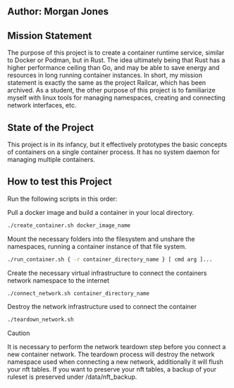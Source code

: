 ## Author: Morgan Jones

## Mission Statement
The purpose of this project is to create a container runtime service, similar to Docker or Podman, but in Rust. The idea ultimately being that Rust has a higher performance ceiling than Go, and may be able to save energy and resources in long running container instances. In short, my mission statement is exactly the same as the project Railcar, which has been archived. As a student, the other purpose of this project is to familiarize myself with linux tools for managing namespaces, creating and connecting network interfaces, etc.

## State of the Project
This project is in its infancy, but it effectively prototypes the basic concepts of containers on a single container process. It has no system daemon for managing multiple containers.

## How to test this Project
Run the following scripts in this order:

Pull a docker image and build a container in your local directory.
```bash
./create_container.sh docker_image_name
```

Mount the necessary folders into the filesystem and unshare the namespaces, running a container instance of that file system.
```bash
./run_container.sh { -r container_directory_name } [ cmd arg ]...
```

Create the necessary virtual infrastructure to connect the containers network namespace to the internet
```bash
./connect_network.sh container_directory_name
``` 

Destroy the network infrastructure used to connect the container
```bash
./teardown_network.sh
```

> [!CAUTION]
> It is necessary to perform the network teardown step before you connect a new container network. The teardown process will destroy the network namespace used when connecting a new network, additionally it will flush your nft tables. If you want to preserve your nft tables, a backup of your ruleset is preserved under /data/nft_backup.
